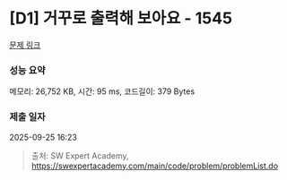 # [D1] 거꾸로 출력해 보아요 - 1545 

[문제 링크](https://swexpertacademy.com/main/code/problem/problemDetail.do?contestProbId=AV2gbY0qAAQBBAS0) 

### 성능 요약

메모리: 26,752 KB, 시간: 95 ms, 코드길이: 379 Bytes

### 제출 일자

2025-09-25 16:23



> 출처: SW Expert Academy, https://swexpertacademy.com/main/code/problem/problemList.do